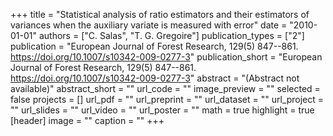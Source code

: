 +++
title = "Statistical analysis of ratio estimators  and their estimators of variances when the auxiliary variate  is measured with error"
date = "2010-01-01"
authors = ["C. Salas", "T. G. Gregoire"]
publication_types = ["2"]
publication = "European Journal of Forest Research, 129(5)  847--861. https://doi.org/10.1007/s10342-009-0277-3"
publication_short = "European Journal of Forest Research, 129(5)  847--861. https://doi.org/10.1007/s10342-009-0277-3"
abstract = "(Abstract not available)"
abstract_short = ""
url_code = ""
image_preview = ""
selected = false
projects = []
url_pdf = ""
url_preprint = ""
url_dataset = ""
url_project = ""
url_slides = ""
url_video = ""
url_poster = ""
math = true
highlight = true
[header]
image = ""
caption = ""
+++
